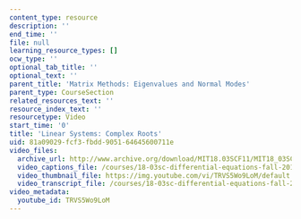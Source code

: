 ```yaml
---
content_type: resource
description: ''
end_time: ''
file: null
learning_resource_types: []
ocw_type: ''
optional_tab_title: ''
optional_text: ''
parent_title: 'Matrix Methods: Eigenvalues and Normal Modes'
parent_type: CourseSection
related_resources_text: ''
resource_index_text: ''
resourcetype: Video
start_time: '0'
title: 'Linear Systems: Complex Roots'
uid: 81a09029-fcf3-fbdd-9051-64645600711e
video_files:
  archive_url: http://www.archive.org/download/MIT18.03SCF11/MIT18_03SC_110802_L3_300k.mp4
  video_captions_file: /courses/18-03sc-differential-equations-fall-2011/d69881d34d76529d8b066fbfd8bf59e4_TRVS5Wo9LoM.vtt
  video_thumbnail_file: https://img.youtube.com/vi/TRVS5Wo9LoM/default.jpg
  video_transcript_file: /courses/18-03sc-differential-equations-fall-2011/2d1eb77caf68f07079b5e1a4b0eeea5c_TRVS5Wo9LoM.pdf
video_metadata:
  youtube_id: TRVS5Wo9LoM
---
```

